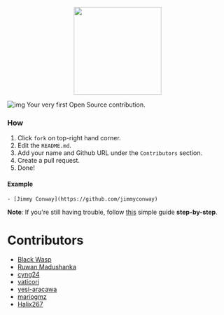 <p align="center">
  <img src="https://imgur.com/87PsYk7.png" width=200 height=200 />
</p>

![img](https://imgur.com/NkrHWML.png)
Your very first Open Source contribution.


### How
1. Click `fork` on top-right hand corner.
2. Edit the `README.md`.
3. Add your name and Github URL under the `Contributors` section.
4. Create a pull request.
5. Done!

#### Example
```text
- [Jimmy Conway](https://github.com/jimmyconway)
```

__Note__: If you're still having trouble, follow [this](https://github.com/myfirstcontribution/myfirstcontribution/wiki/How-to-create-a-pull-request-on-Github) simple guide <b>step-by-step</b>.

# Contributors
- [Black Wasp](https://github.com/bl4ckw4sp)
- [Ruwan Madushanka](https://github.com/roony4)
- [cyng24](https://github.com/cyng24)
- [vaticori](https://github.com/vaticori)
- [yesi-aracawa](https://github.com/yesi-aracawa)
- [mariogmz](https://github.com/mariogmz)
- [Halix267](https://github.com/Halix267)
